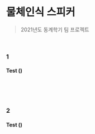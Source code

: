 # 물체인식 스피커

> 2021년도 동계학기 팀 프로젝트

<br/>

### 1

####  Test ()


```

```

<br/>

<br/>

### 2

####  Test ()


```

```

<br/>

<br/>
